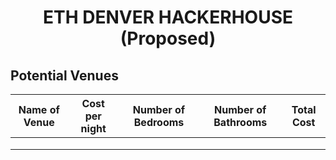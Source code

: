 <div align="center">

# ETH DENVER HACKERHOUSE (Proposed)

</div>

## Potential Venues

| Name of Venue | Cost per night | Number of Bedrooms | Number of Bathrooms | Total Cost |
|---------------|----------------|---------------------|---------------------|------------|
|               |                |                     |                     |            |
|               |                |                     |                     |            |
|               |                |                     |                     |            |

